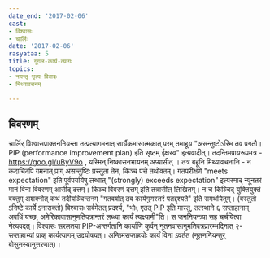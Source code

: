 ```yaml
---
date_end: '2017-02-06'
cast:
- विश्वासः
- चार्लिः
date: '2017-02-06'
rasyataa: 5
title: गूगल-कार्य-त्यागः
topics:
- नयन्तृ-भृत्य-विवादः
- मिथ्यावचनम्

---
```


## विवरणम्
चार्लिर् विश्वासप्राक्तननियन्ता तत्प्रत्यागमनात् सार्धैकमासात्मकात् परम् तमाहूय "असन्तुष्टोऽस्मि तव प्रगतौ। PIP (performance improvement plan) इति सृष्टम् ईक्षस्व" इत्यवादीत्। तदन्तिमप्रायरूपमत्र - https://goo.gl/uByV9o , यस्मिन् निष्कासनभायनम् अप्यासीत् । तत्र बहूनि मिथ्यावचनानि - न कदाचिदपि गमनात् प्राग् असन्तुष्टिः प्रस्तुता तेन, किञ्च पत्त्रे तथोक्तम्। गतपरीक्षणे "meets expectation" इति पूर्वपर्यायेषु लब्धात् "(strongly) exceeds expectation" इत्यस्माद् न्यूनतरं मानं विना विवरणम् आसीद् दत्तम्। किञ्च विवरणं दत्तम् इति तत्रासील् लिखितम्। न च किञ्चिद् युक्तियुक्तं वक्तुम् अशक्नोत् कथं तदीयञ्चिन्तनम् "गतवर्षात् तव कार्यगुणस्तरं‌ पतद्दृश्यते" इति समर्थयितुम्। (वस्तुतो ऽनिष्टे कार्ये ऽनासक्तो) विश्वासः सर्वमेतत् प्रदर्श्य, "भोः, एतत् PIP इति मास्तु, तत्स्थाने ६ सप्ताहानाम् अवधिं यच्छ, अमेरिकावासानुमतिपत्रान्तरं लब्ध्वा कार्यं त्यक्ष्यामी"ति। स जननियन्त्र्या सह चर्चयित्वा नेत्यवदत्। विश्वासः सरलतया PIP-अन्तर्गतानि कार्याणि कुर्वन् नूतनवासानुमतिपत्रप्रारम्भदिनात् २-सप्ताहाभ्यां प्राक् कार्यत्यागम् उदघोषयत्। अन्तिमसप्ताहयोः कार्यं विना ऽवर्तत (नूतननियन्तुर् बोसुनस्यानुत्तरणात्)।

